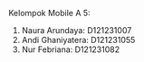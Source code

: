 Kelompok Mobile A 5:

1. Naura Arundaya: D121231007
2. Andi Ghaniyatera: D121231055
3. Nur Febriana: D121231082
